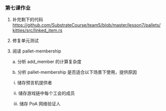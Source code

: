 ### 第七课作业

1. 补完剩下的代码 https://github.com/SubstrateCourse/team5/blob/master/lesson7/pallets/kitties/src/linked_item.rs

2. 修复单元测试

3. 阅读 pallet-membership
	
	a. 分析 add_member 的计算复杂度
	
	b. 分析 pallet-membership 是否适合以下场景下使用，提供原因
	
	​	i. 储存预言机提供者
	
	​	ii. 储存游戏链中每个工会的成员
	
	​	iii. 储存 PoA 网络验证人
	
	